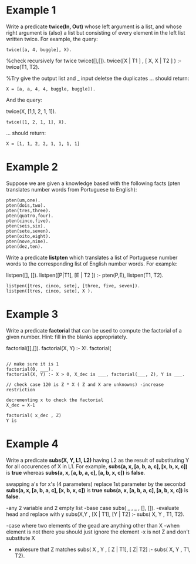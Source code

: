 # Example 1

Write a predicate **twice(In, Out)** whose left argument is a list, and whose right argument is (also) a list but consisting of every element in the left list written twice. For example, the query: 

```
twice([a, 4, buggle], X).  
```
%check recursively for twice 
twice([],[]). 
twice([X | T1 ] , [ X, X | T2 ] ) :- twice(T1, T2).

%Try give the output list and _ input deletse the duplicates 
... should return: 

```
X = [a, a, 4, 4, buggle, buggle]).  
```

And the query: 

twice(X, [1,1, 2, 1, 1]). 
```
twice([1, 2, 1, 1], X).  
```

... should return: 

```
X = [1, 1, 2, 2, 1, 1, 1, 1] 
```
 
# Example 2

Suppose we are given a knowledge based with the following facts (pten translates number words from Portuguese to English):  

```
pten(um,one). 
pten(dois,two). 
pten(tres,three). 
pten(quatro,four). 
pten(cinco,five). 
pten(seis,six). 
pten(sete,seven). 
pten(oito,eight). 
pten(nove,nine). 
pten(dez,ten). 
```

Write a predicate **listpten** which translates a list of Portuguese number words to the corresponding list of English number words.  For example: 

listpen([], []). 
listpen([P|T1], [E | T2 ]) :- pten(P,E), listpen(T1, T2).
```
listpen([tres, cinco, sete], [three, five, seven]).  
listpen([tres, cinco, sete], X ).
```

# Example 3

Write a predicate **factorial** that can be used to compute the factorial of a given number. Hint: fill in the blanks appropriately. 

factorial([],[]).
factorial(X, Y) :- X!.
factorial(
```

// make sure it is 1 
factorial(0, ___).
factorial(X, Y) :- X > 0, X_dec is ___, factorial(___, Z), Y is ___.

// check case 120 is Z * X ( Z and X are unknowns) -increase restriction 

decrementing x to check the factorial 
X_dec = X-1 

factorial( x_dec , Z) 
Y is 

```

# Example 4

Write a predicate **subs(X, Y, L1, L2)** having L2 as the result of substituting Y for all occurences of X in L1. For example, **subs(a, x, [a, b, a, c], [x, b, x, c])** is **true** whereas **subs(a, x, [a, b, a, c], [a, b, x, c])** is **false**. 

swapping a's for x's 
(4 parameters) replace 1st parameter by the seconbd 
 **subs(a, x, [a, b, a, c], [x, b, x, c])** is **true**
 **subs(a, x, [a, b, a, c], [a, b, x, c])** is **false**.
 
 -any 2 variable and 2 empty list 
 -base case
 subs( _ , _ , [], []). 
 -evaluate head and replace with y
 subs(X,Y , [X | T1], [Y | T2] :- subs( X, Y , T1, T2). 
 
 -case where two elements of the gead are anything other than X
 -when element is not there you should just ignore the element 
 -x is not Z and don't substitute X 
 - makesure that Z matches 
  subs( X , Y , [ Z | T1], [ Z| T2] :- subs( X, Y , T1, T2). 
  
  
